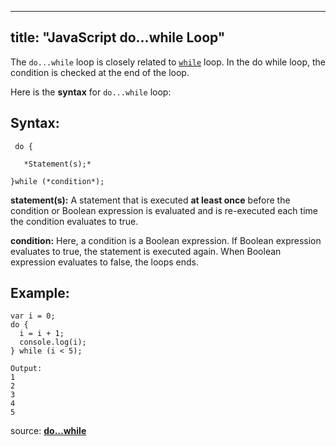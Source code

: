
---
title: "JavaScript do...while Loop"
---

The `do...while` loop is closely related to [`while`](http://forum.freecodecamp.com/t/javascript-while-loop/14668) loop. In the do while loop, the condition is checked at the end of the loop.

Here is the **syntax** for `do...while` loop:

## Syntax:

     do {

       *Statement(s);*

    }while (*condition*);

**statement(s):** A statement that is executed **at least once** before the condition or Boolean expression is evaluated and is re-executed each time the condition evaluates to true.

**condition:** Here, a condition is a <a>Boolean expression</a>. If Boolean expression evaluates to true, the statement is executed again. When Boolean expression evaluates to false, the loops ends.

## Example:

    var i = 0;
    do {
      i = i + 1;
      console.log(i);
    } while (i < 5);

    Output:
    1
    2
    3
    4
    5

source: [**do...while**](https://developer.mozilla.org/en-US/docs/Web/JavaScript/Reference/Statements/do...while)
